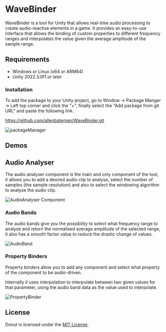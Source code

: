 # WaveBinder

WaveBinder is a tool for Unity that allows real-time audio processing to create audio-reactive elements in a game. It provides an easy-to-use interface that allows the binding of custom properties to different frequency ranges and interpolates the value given the average amplitude of the sample range.

## Requirements

* Windows or Linux (x64 or ARM64)
* Unity 2022.3.0f1 or later
  
### Installation

To add the package to your Unity project, go to Window -> Package Manger -> Left top corner and click  the "+", finally select the "Add package from git URL" and paste the following link.

https://github.com/allenbateman/WaveBinder.git

![packageManager](https://github.com/allenbateman/WaveBinder/assets/57528826/e7be11cd-4296-4cf4-b116-31d24c5448c6)


## Demos

## Audio Analyser 

The audio analyser component is the main and only component of the tool, it allows you to add a desired audio clip to analyse, select the number of samples (the sample resolution) and also to select the windowing algorithm to analyse the audio clip. 

![AudioAnalyser Component](https://github.com/allenbateman/WaveBinder/assets/57528826/2c1cdba2-573b-47a9-b8f0-4151f1454936)


### Audio Bands

The audio bands give you the possibility to select what frequency range to analyse and return the normalised average amplitude of the selected range, it also has a smooth factor value to reduce the drastic change of values.

![AudioBand](https://github.com/allenbateman/WaveBinder/assets/57528826/225b2574-b918-48d6-ace5-342452057735)

### Property Binders

Property binders allow you to add any component and select what property of the component to be audio-driven.

Internally it uses interpolation to interpolate between two given values for that parameter, using the audio band data as the value used to interpolate.

![PropertyBinder](https://github.com/allenbateman/WaveBinder/assets/57528826/87ed1f27-aad8-4937-bb66-896f0d91d53d)


## License

Donut is licensed under the [MIT License](LICENSE.txt).
